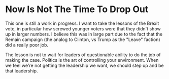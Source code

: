 # Now Is Not The Time To Drop Out

This one is still a work in progress. I want to take  the lessons of the Brexit vote, in particular how screwed younger voters were that they didn't show up in larger numbers. I believe this was in large part due to the fact that the Remain campaign (the analog to Clinton, vs Trump as the "Leave" faction) did a really poor job.

The lesson is not to wait for leaders of questionable ability to do the job of making the case. Politics is the art of controlling your environment. When we feel we're not getting the leadership we want, we should step up and be that leadership.